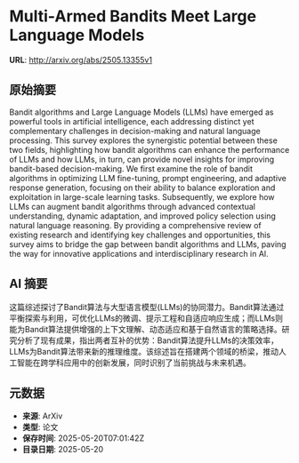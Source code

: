 # Multi-Armed Bandits Meet Large Language Models

**URL**: http://arxiv.org/abs/2505.13355v1

## 原始摘要

Bandit algorithms and Large Language Models (LLMs) have emerged as powerful
tools in artificial intelligence, each addressing distinct yet complementary
challenges in decision-making and natural language processing. This survey
explores the synergistic potential between these two fields, highlighting how
bandit algorithms can enhance the performance of LLMs and how LLMs, in turn,
can provide novel insights for improving bandit-based decision-making. We first
examine the role of bandit algorithms in optimizing LLM fine-tuning, prompt
engineering, and adaptive response generation, focusing on their ability to
balance exploration and exploitation in large-scale learning tasks.
Subsequently, we explore how LLMs can augment bandit algorithms through
advanced contextual understanding, dynamic adaptation, and improved policy
selection using natural language reasoning. By providing a comprehensive review
of existing research and identifying key challenges and opportunities, this
survey aims to bridge the gap between bandit algorithms and LLMs, paving the
way for innovative applications and interdisciplinary research in AI.


## AI 摘要

这篇综述探讨了Bandit算法与大型语言模型(LLMs)的协同潜力。Bandit算法通过平衡探索与利用，可优化LLMs的微调、提示工程和自适应响应生成；而LLMs则能为Bandit算法提供增强的上下文理解、动态适应和基于自然语言的策略选择。研究分析了现有成果，指出两者互补的优势：Bandit算法提升LLMs的决策效率，LLMs为Bandit算法带来新的推理维度。该综述旨在搭建两个领域的桥梁，推动人工智能在跨学科应用中的创新发展，同时识别了当前挑战与未来机遇。

## 元数据

- **来源**: ArXiv
- **类型**: 论文
- **保存时间**: 2025-05-20T07:01:42Z
- **目录日期**: 2025-05-20
